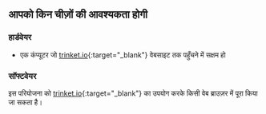 ## आपको किन चीज़ों की आवश्यकता होगी

### हार्डवेयर

+ एक कंप्यूटर जो [trinket.io](https://trinket.io){:target="_blank"} वेबसाइट तक पहुँचने में सक्षम हो

### सॉफ्टवेयर

इस परियोजना को [trinket.io](https://trinket.io){:target="_blank"} का उपयोग करके किसी वेब ब्राउज़र में पूरा किया जा सकता है।